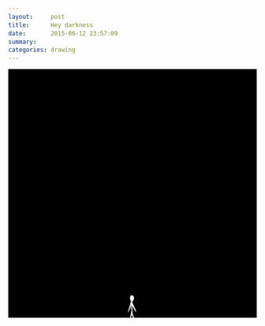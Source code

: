 ```yaml
---
layout:     post
title:      Hey darkness
date:       2015-06-12 23:57:09
summary:    
categories: drawing
---
```

![Hey darkness](/images/_diary/Hey-darkness.png "I am totally confused about my incompetence.")